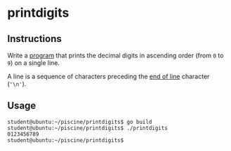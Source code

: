 # printdigits

## Instructions

Write a [program](TODO-LINK) that prints the decimal digits in ascending order (from `0` to `9`) on a single line.

A line is a sequence of characters preceding the [end of line](https://en.wikipedia.org/wiki/Newline) character (`'\n'`).

## Usage

```console
student@ubuntu:~/piscine/printdigits$ go build
student@ubuntu:~/piscine/printdigits$ ./printdigits
0123456789
student@ubuntu:~/piscine/printdigits$
```
